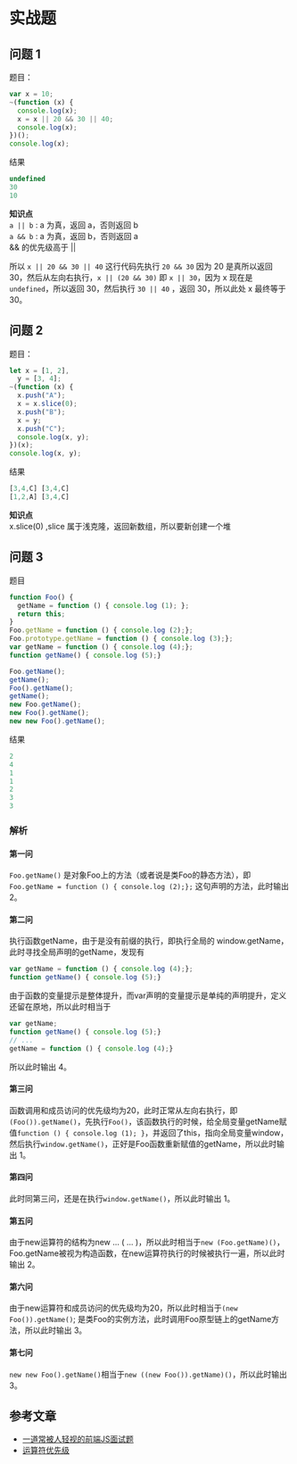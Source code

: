 # 实战题

## 问题 1

题目：

```JavaScript
var x = 10;
~(function (x) {
  console.log(x);
  x = x || 20 && 30 || 40;
  console.log(x);
})();
console.log(x);
```

结果

```JavaScript
undefined
30
10
```

**知识点**  
`a || b` : a 为真，返回 a，否则返回 b  
`a && b` : a 为真，返回 b，否则返回 a  
&& 的优先级高于 ||

所以 `x || 20 && 30 || 40` 这行代码先执行 `20 && 30` 因为 20 是真所以返回 30，然后从左向右执行，`x || (20 && 30)` 即 `x || 30`，因为 x 现在是`undefined`，所以返回 30，然后执行 `30 || 40` ，返回 30，所以此处 x 最终等于 30。

## 问题 2

题目：

```JavaScript
let x = [1, 2],
  y = [3, 4];
~(function (x) {
  x.push("A");
  x = x.slice(0);
  x.push("B");
  x = y;
  x.push("C");
  console.log(x, y);
})(x);
console.log(x, y);
```

结果

```JavaScript
[3,4,C] [3,4,C]
[1,2,A] [3,4,C]
```

**知识点**  
x.slice(0) ,slice 属于浅克隆，返回新数组，所以要新创建一个堆

## 问题 3

题目

```JavaScript
function Foo() {
  getName = function () { console.log (1); };
  return this;
}
Foo.getName = function () { console.log (2);};
Foo.prototype.getName = function () { console.log (3);};
var getName = function () { console.log (4);};
function getName() { console.log (5);}

Foo.getName();
getName();
Foo().getName();
getName();
new Foo.getName();
new Foo().getName();
new new Foo().getName();
```

结果

```JavaScript
2
4
1
1
2
3
3
```

### 解析
#### 第一问  
`Foo.getName()` 是对象Foo上的方法（或者说是类Foo的静态方法），即 `Foo.getName = function () { console.log (2);};` 这句声明的方法，此时输出 2。

#### 第二问
执行函数getName，由于是没有前缀的执行，即执行全局的 window.getName，此时寻找全局声明的getName，发现有
```JavaScript
var getName = function () { console.log (4);};
function getName() { console.log (5);}
```
由于函数的变量提示是整体提升，而var声明的变量提示是单纯的声明提升，定义还留在原地，所以此时相当于
```JavaScript
var getName;
function getName() { console.log (5);}
// ...
getName = function () { console.log (4);}
```
所以此时输出 4。

#### 第三问
函数调用和成员访问的优先级均为20，此时正常从左向右执行，即`(Foo()).getName()`，先执行`Foo()`，该函数执行的时候，给全局变量getName赋值`function () { console.log (1); }`，并返回了this，指向全局变量window，然后执行`window.getName()`，正好是Foo函数重新赋值的getName，所以此时输出 1。

#### 第四问
此时同第三问，还是在执行`window.getName()`，所以此时输出 1。

#### 第五问
由于new运算符的结构为new … ( … )，所以此时相当于`new (Foo.getName)()`，Foo.getName被视为构造函数，在new运算符执行的时候被执行一遍，所以此时输出 2。

#### 第六问
由于new运算符和成员访问的优先级均为20，所以此时相当于`(new Foo()).getName()`; 是类Foo的实例方法，此时调用Foo原型链上的getName方法，所以此时输出 3。

#### 第七问
`new new Foo().getName()`相当于`new ((new Foo()).getName)()`，所以此时输出 3。

## 参考文章
- [一道常被人轻视的前端JS面试题](https://www.cnblogs.com/xxcanghai/p/5189353.html)
- [运算符优先级](https://developer.mozilla.org/zh-CN/docs/Web/JavaScript/Reference/Operators/Operator_Precedence)
